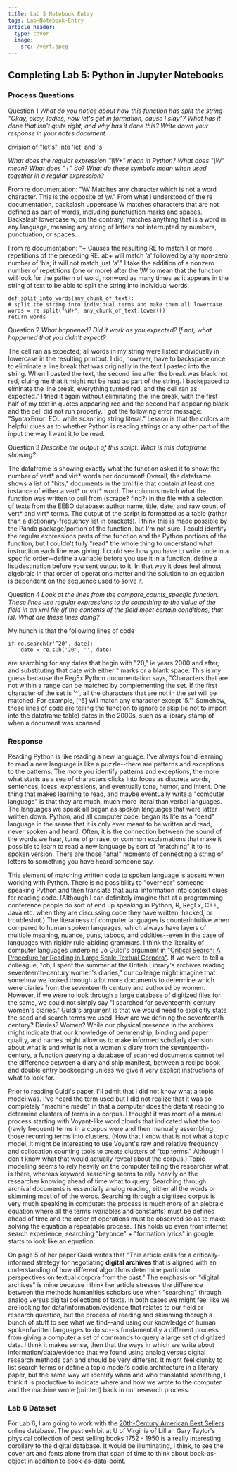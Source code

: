 ```yaml
---
title: Lab 5 Notebook Entry
tags: Lab-Notebook-Entry
article_header:
  type: cover
  image:
    src: /vert.jpeg
---
```


## **Completing Lab 5: Python in Jupyter Notebooks**

### Process Questions

Question 1
*What do you notice about how this function has split the string "Okay, okay, ladies, now let's get in formation, cause I slay"? What has it done that isn't quite right, and why has it done this? Write down your response in your notes document.*

division of "let's" into 'let' and 's'

*What does the regular expression "\W+" mean in Python? What does "\W" mean? What does "+" do? What do these symbols mean when used together in a regular expression?*

From re documentation: "\W Matches any character which is not a word character. This is the opposite of \w." From what I understood of the re documentation, backslash uppercase W matches characters that are not defined as part of words, including punctuation marks and spaces. Backslash lowercase w, on the contrary, matches anything that is a word in any language, meaning any string of letters not interrupted by numbers, punctuation, or spaces.

From re documentation: "+ Causes the resulting RE to match 1 or more repetitions of the preceding RE. ab+ will match ‘a’ followed by any non-zero number of ‘b’s; it will not match just ‘a’." I take the addition of a nonzero number of repetitions (one or more) after the \W to mean that the function will look for the pattern of word, nonword as many times as it appears in the string of text to be able to split the string into individual words.

```
def split_into_words(any_chunk_of_text):
# split the string into individual terms and make them all lowercase
words = re.split("\W+", any_chunk_of_text.lower())
return words 
```

Question 2
*What happened? Did it work as you expected? If not, what happened that you didn't expect?*

The cell ran as expected; all words in my string were listed individually in lowercase in the resulting printout. I did, however, have to backspace once to eliminate a line break that was originally in the text I pasted into the string. When I pasted the text, the second line after the break was black not red, cluing me that it might not be read as part of the string. I backspaced to elminate the line break, everything turned red, and the cell ran as expected." I tried it again without eliminating the line break, with the first half of my text in quotes appearing red and the second half appearing black and the cell did not run properly. I got the following error message: "SyntaxError: EOL while scanning string literal." Lesson is that the colors are helpful clues as to whether Python is reading strings or any other part of the input the way I want it to be read.

Question 3
*Describe the output of this script. What is this dataframe showing?*

The dataframe is showing exactly what the function asked it to show: the number of vert* and virt* words per document! Overall, the dataframe shows a list of "hits," documents in the xml file that contain at least one instance of either a vert* or virt* word. The columns match what the function was written to pull from (scrape? find?) in the file with a selection of texts from the EEBO database: author name, title, date, and raw count of vert* and virt* terms. The output of the script is formatted as a table (rather than a dictionary-frequency list in brackets). I think this is made possible by the Panda package/portion of the function, but I'm not sure. I could identify the regular expressions parts of the function and the Python portions of the function, but I couldn't fully "read" the whole thing to understand what instruction each line was giving. I could see how you have to write code in a specific order--define a variable before you use it in a function, define a list/destination before you sent output to it. In that way it does feel almost algebraic in that order of operations matter and the solution to an equation is dependent on the sequence used to solve it.

Question 4
*Look at the lines from the compare_counts_specific function. These lines use regular expressions to do something to the value of the <date> field in an xml file (if the contents of the <date> field meet certain conditions, that is). What are these lines doing?* 

My hunch is that the following lines of code
```
if re.search(r'^20', date):
    date = re.sub('20', '', date)
```
are searching for any dates that begin with "20," ie years 2000 and after, and substituting that date with either " marks or a blank space. This is my guess because the RegEx Python documentation says, "Characters that are not within a range can be matched by complementing the set. If the first character of the set is '^', all the characters that are not in the set will be matched. For example, [^5] will match any character except '5.'" Somehow, these lines of code are telling the function to ignore or skip (ie not to import into the dataframe table) dates in the 2000s, such as a library stamp of when a document was scanned.

### Response

Reading Python is like reading a new language. I've always found learning to read a new language is like a puzzle--there are patterns and exceptions to the patterns. The more you identify patterns and exceptions, the more what starts as a sea of characters clicks into focus as discrete words, sentences, ideas, expressions, and eventually tone, humor, and intent. One thing that makes learning to read, and maybe eventually write a "computer language" is that they are much, much more literal than verbal languages. The languages we speak all began as spoken languages that were latter written down. Python, and all computer code, began its life as a "dead" language in the sense that it is only ever meant to be written and read, never spoken and heard. Often, it is the connection between the sound of the words we hear, turns of phrase, or common exclamations that make it possible to learn to read a new language by sort of "matching" it to its spoken version. There are those "aha!" moments of connecting a string of letters to something you have heard someone say.

This element of matching written code to spoken language is absent when working with Python. There is no possibility to "overhear" someone speaking Python and then translate that aural information into context clues for reading code. (Although I can definitely imagine that at a programming conference people do sort of end up speaking in Python, R, RegEx, C++, Java etc. when they are discussing code they have written, hacked, or troubleshot.) The literalness of computer languages is counterintuitive when compared to human spoken languages, which always have layers of multiple meaning, nuance, puns, taboos, and oddities--even in the case of languages with rigidly rule-abiding grammars. I think the literality of computer languages underpins Jo Guldi's argument in ["Critical Search: A Procedure for Reading in Large Scale Textual Corpora"](https://culturalanalytics.org/article/11028). If we were to tell a colleague, "oh, I spent the summer at the British Library's archives reading seventeenth-century women's diaries," our colleage might imagine that somehow we looked through a lot more documents to determine which were diaries from the seventeenth century and authored by women. However, if we were to look through a large database of digitized files for the same, we could not simply say "I searched for seventeenth-century women's diaries." Guldi's argument is that we would need to explicitly state the seed and search terms we used. How are we defining the seventeenth century? Diaries? Women? While our physical presence in the archives might indicate that our knowledge of penmenship, binding and paper quality, and names might allow us to make informed scholarly decision about what is and what is not a women's diary from the seventeenth-century, a function querying a database of scanned documents cannot tell the difference between a diary and ship manifest, between a recipe book and double entry bookeeping unless we give it very explicit instructions of what to look for.

Prior to reading Guldi's paper, I'll admit that I did not know what a topic model was. I've heard the term used but I did not realize that it was so completely "machine made" in that a computer does the distant reading to determine clusters of terms in a corpus. I thought it was more of a manuel process starting with Voyant-like word clouds that indicated what the top (rawly frequent) terms in a corpus were and then manually assembling those recurring terms into clusters. (Now that I know that is not what a topic  model, it might be interesting to use Voyant's raw and relative frequency and collocation counting tools to create clusters of "top terms." Although I don't know what that would actually reveal about the corpus.) Topic modelling seems to rely heavily on the computer telling the researcher what is there, whereas keyword searching seems to rely heavily on the researcher knowing ahead of time what to query. Searching through archival documents is essentially analog reading, either all the words or skimming most of of the words. Searching through a digitized corpus is very much speaking in computer: the process is much more of an alebraic equation where all the terms (variables and constants) must be defined ahead of time and the order of operations must be observed so as to make solving the equation a repeatable process. This holds up even from internet search experience; searching "beyonce" + "formation lyrics" in google starts to look like an equation. 

On page 5 of her paper Guldi writes that "This article calls for a critically-informed strategy for negotiating **digital archives** that is aligned with an understanding of how different algorithms determine particular perspectives on textual corpora from the past." The emphasis on "digital archives" is mine because I think her article stresses the difference between the methods humanities scholars use when "searching" through analog versus digital collections of texts. In both cases we might feel like we are looking for data/information/evidence that relates to our field or research question, but the process of reading and skimming thorugh a bunch of stuff to see what we find--and using our knowledge of human spoken/written languages to do so--is fundamentally a different process from giving a computer a set of commands to query a large set of digitized data. I think it makes sense, then that the ways in which we write about information/data/evidence that we found using analog versus digital research methods can and should be very different. It might feel clunky to list search terms or define a topic model's codic architecture in a literary paper, but the same way we identify when and who translated something, I think it is productive to indicate where and how we wrote to the computer and the machine wrote (printed) back in our research process.

### Lab 6 Dataset

For Lab 6, I am going to work with the [20th-Century American Best Sellers](http://bestsellers.lib.virginia.edu/) online database. The past exhibit at U of Virginia of Lillian Gary Taylor's physical collection of best selling books 1752 - 1950 is a really interesting corollary to the digital database. It would be illuminating, I think, to see the cover art and fonts alone from that span of time to think about book-as-object in addition to book-as-data-point.